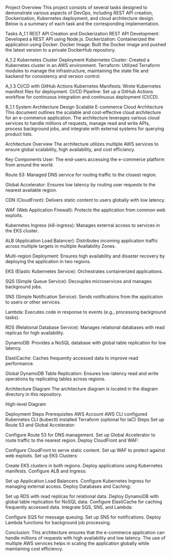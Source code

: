Project Overview
This project consists of several tasks designed to demonstrate various aspects of DevOps, including REST API creation, Dockerization, Kubernetes deployment, and cloud architecture design. Below is a summary of each task and the corresponding implementation.

Tasks
A_1.1 REST API Creation and Dockerization
REST API Development: Developed a REST API using Node.js.
Dockerization: Containerized the application using Docker.
Docker Image: Built the Docker image and pushed the latest version to a private DockerHub repository.

A_1.2 Kubernetes Cluster Deployment
Kubernetes Cluster: Created a Kubernetes cluster in an AWS environment.
Terraform: Utilized Terraform modules to manage the infrastructure, maintaining the state file and backend for consistency and version control.

A_1.3 CI/CD with GitHub Actions
Kubernetes Manifests: Wrote Kubernetes manifest files for deployment.
CI/CD Pipeline: Set up a GitHub Actions workflow for continuous integration and continuous deployment (CI/CD).

B_1.1 System Architecture Design
Scalable E-commerce Cloud Architecture
This document outlines the scalable and cost-effective cloud architecture for an e-commerce application. The architecture leverages various cloud services to handle millions of requests, manage read and write APIs, process background jobs, and integrate with external systems for querying product lists.

Architecture Overview
The architecture utilizes multiple AWS services to ensure global scalability, high availability, and cost efficiency.

Key Components
User: The end-users accessing the e-commerce platform from around the world.

Route 53: Managed DNS service for routing traffic to the closest region.

Global Accelerator: Ensures low latency by routing user requests to the nearest available region.

CDN (CloudFront): Delivers static content to users globally with low latency.

WAF (Web Application Firewall): Protects the application from common web exploits.

Kubernetes Ingress (k8-ingress): Manages external access to services in the EKS cluster.

ALB (Application Load Balancer): Distributes incoming application traffic across multiple targets in multiple Availability Zones.

Multi-region Deployment: Ensures high availability and disaster recovery by deploying the application in two regions.

EKS (Elastic Kubernetes Service): Orchestrates containerized applications.

SQS (Simple Queue Service): Decouples microservices and manages background jobs.

SNS (Simple Notification Service): Sends notifications from the application to users or other services.

Lambda: Executes code in response to events (e.g., processing background tasks).

RDS (Relational Database Service): Manages relational databases with read replicas for high availability.

DynamoDB: Provides a NoSQL database with global table replication for low latency.

ElastiCache: Caches frequently accessed data to improve read performance.

Global DynamoDB Table Replication: Ensures low-latency read and write operations by replicating tables across regions.


Architecture Diagram
The architecture diagram is located in the diagram directory in this repository.

High-level Diagram

Deployment Steps
Prerequisites
AWS Account
AWS CLI configured
Kubernetes CLI (kubectl) installed
Terraform (optional for IaC)
Steps
Set up Route 53 and Global Accelerator:

Configure Route 53 for DNS management.
Set up Global Accelerator to route traffic to the nearest region.
Deploy CloudFront and WAF:

Configure CloudFront to serve static content.
Set up WAF to protect against web exploits.
Set up EKS Clusters:

Create EKS clusters in both regions.
Deploy applications using Kubernetes manifests.
Configure ALB and Ingress:

Set up Application Load Balancers.
Configure Kubernetes Ingress for managing external access.
Deploy Databases and Caching:

Set up RDS with read replicas for relational data.
Deploy DynamoDB with global table replication for NoSQL data.
Configure ElastiCache for caching frequently accessed data.
Integrate SQS, SNS, and Lambda:

Configure SQS for message queuing.
Set up SNS for notifications.
Deploy Lambda functions for background job processing.

Conclusion: This architecture ensures that the e-commerce application can handle millions of requests with high availability and low latency. The use of multiple AWS services helps in scaling the application globally while maintaining cost efficiency.


